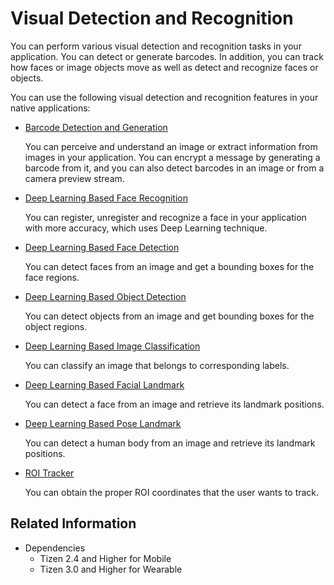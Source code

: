 # Visual Detection and Recognition

You can perform various visual detection and recognition tasks in your application. You can detect or generate barcodes. In addition, you can track how faces or image objects move as well as detect and recognize faces or objects.

You can use the following visual detection and recognition features in your native applications:

- [Barcode Detection and Generation](image-barcode.md)
  
  You can perceive and understand an image or extract information from images in your application. You can encrypt a message by generating a barcode from it, and you can also detect barcodes in an image or from a camera preview stream.

- [Deep Learning Based Face Recognition](face-recognition.md)

  You can register, unregister and recognize a face in your application with more accuracy, which uses Deep Learning technique.

- [Deep Learning Based Face Detection](face-detection.md)

  You can detect faces from an image and get a bounding boxes for the face regions.

- [Deep Learning Based Object Detection](object-detection.md)

  You can detect objects from an image and get bounding boxes for the object regions.

- [Deep Learning Based Image Classification](image-classification.md)
  
  You can classify an image that belongs to corresponding labels.

- [Deep Learning Based Facial Landmark](facial-landmark.md)

  You can detect a face from an image and retrieve its landmark positions.

- [Deep Learning Based Pose Landmark](pose-landmark.md)

  You can detect a human body from an image and retrieve its landmark positions.

- [ROI Tracker](roi-tracker.md)

  You can obtain the proper ROI coordinates that the user wants to track.
## Related Information

- Dependencies
  - Tizen 2.4 and Higher for Mobile
  - Tizen 3.0 and Higher for Wearable

